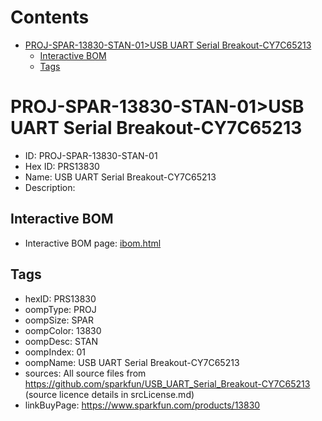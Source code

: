 



Contents
========

* [PROJ-SPAR-13830-STAN-01>USB UART Serial Breakout-CY7C65213](#proj-spar-13830-stan-01usb-uart-serial-breakout-cy7c65213)
	* [Interactive BOM](#interactive-bom)
	* [Tags](#tags)

# PROJ-SPAR-13830-STAN-01>USB UART Serial Breakout-CY7C65213

- ID: PROJ-SPAR-13830-STAN-01
- Hex ID: PRS13830
- Name: USB UART Serial Breakout-CY7C65213
- Description: 

## Interactive BOM

- Interactive BOM page: [ibom.html](kicad/bom/ibom.html)

## Tags

- hexID: PRS13830
- oompType: PROJ
- oompSize: SPAR
- oompColor: 13830
- oompDesc: STAN
- oompIndex: 01
- oompName: USB UART Serial Breakout-CY7C65213
- sources: All source files from https://github.com/sparkfun/USB_UART_Serial_Breakout-CY7C65213 (source licence details in srcLicense.md)
- linkBuyPage: https://www.sparkfun.com/products/13830
